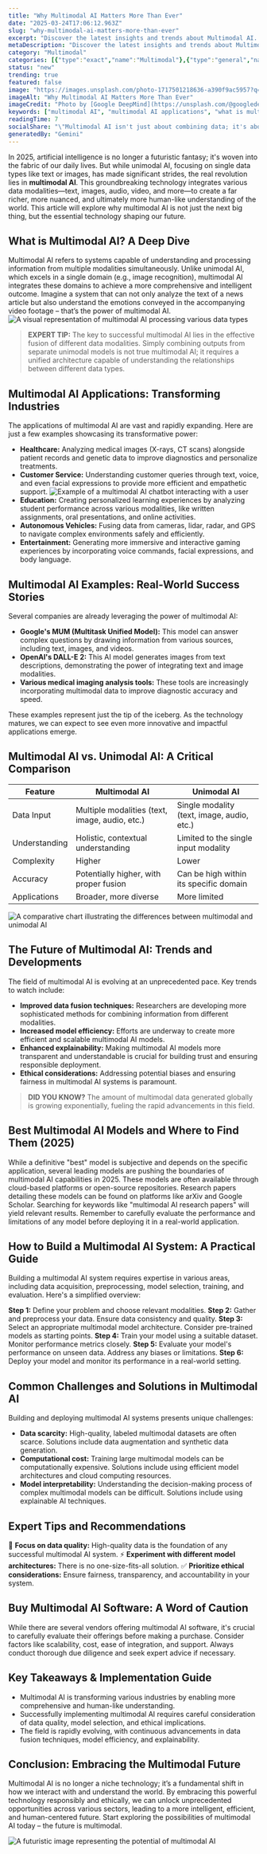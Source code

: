 ```yaml
---
title: "Why Multimodal AI Matters More Than Ever"
date: "2025-03-24T17:06:12.963Z"
slug: "why-multimodal-ai-matters-more-than-ever"
excerpt: "Discover the latest insights and trends about Multimodal AI. This comprehensive guide covers everything you need to know about Multimodal AI in 2025."
metaDescription: "Discover the latest insights and trends about Multimodal AI. This comprehensive guide covers everything you need to know about Multimodal AI in 2025."
category: "Multimodal"
categories: [{"type":"exact","name":"Multimodal"},{"type":"general","name":"Artificial Intelligence"},{"type":"medium","name":"Machine Learning"},{"type":"specific","name":"Deep Learning"},{"type":"niche","name":"Transformer Networks"}]
status: "new"
trending: true
featured: false
image: "https://images.unsplash.com/photo-1717501218636-a390f9ac5957?q=85&w=1200&fit=max&fm=webp&auto=compress"
imageAlt: "Why Multimodal AI Matters More Than Ever"
imageCredit: "Photo by [Google DeepMind](https://unsplash.com/@googledeepmind) on Unsplash"
keywords: ["multimodal AI", "multimodal AI applications", "what is multimodal AI", "multimodal AI examples", "multimodal AI future", "best multimodal AI models", "multimodal AI vs unimodal AI", "buy multimodal AI software", "multimodal AI research papers", "how to build a multimodal AI system"]
readingTime: 7
socialShare: "\"Multimodal AI isn't just about combining data; it's about creating a truly holistic understanding, unlocking insights previously impossible to achieve.\""
generatedBy: "Gemini"
---
```




In 2025, artificial intelligence is no longer a futuristic fantasy; it's woven into the fabric of our daily lives.  But while unimodal AI, focusing on single data types like text or images, has made significant strides, the real revolution lies in **multimodal AI**. This groundbreaking technology integrates various data modalities—text, images, audio, video, and more—to create a far richer, more nuanced, and ultimately more human-like understanding of the world. This article will explore why multimodal AI is not just the next big thing, but the essential technology shaping our future.

## What is Multimodal AI?  A Deep Dive

Multimodal AI refers to systems capable of understanding and processing information from multiple modalities simultaneously.  Unlike unimodal AI, which excels in a single domain (e.g., image recognition), multimodal AI integrates these domains to achieve a more comprehensive and intelligent outcome.  Imagine a system that can not only analyze the text of a news article but also understand the emotions conveyed in the accompanying video footage – that’s the power of multimodal AI. ![A visual representation of multimodal AI processing various data types](https://images.unsplash.com/photo-1717501218636-a390f9ac5957?q=85&w=1200&fit=max&fm=webp&auto=compress)

> **EXPERT TIP:**  The key to successful multimodal AI lies in the effective fusion of different data modalities.  Simply combining outputs from separate unimodal models is not true multimodal AI; it requires a unified architecture capable of understanding the relationships between different data types.

## Multimodal AI Applications: Transforming Industries

The applications of multimodal AI are vast and rapidly expanding.  Here are just a few examples showcasing its transformative power:

* **Healthcare:**  Analyzing medical images (X-rays, CT scans) alongside patient records and genetic data to improve diagnostics and personalize treatments.
* **Customer Service:**  Understanding customer queries through text, voice, and even facial expressions to provide more efficient and empathetic support. ![Example of a multimodal AI chatbot interacting with a user](https://images.unsplash.com/photo-1717501218385-55bc3a95be94?q=85&w=1200&fit=max&fm=webp&auto=compress)
* **Education:**  Creating personalized learning experiences by analyzing student performance across various modalities, like written assignments, oral presentations, and online activities.
* **Autonomous Vehicles:**  Fusing data from cameras, lidar, radar, and GPS to navigate complex environments safely and efficiently.
* **Entertainment:**  Generating more immersive and interactive gaming experiences by incorporating voice commands, facial expressions, and body language.

## Multimodal AI Examples: Real-World Success Stories

Several companies are already leveraging the power of multimodal AI:

* **Google's MUM (Multitask Unified Model):** This model can answer complex questions by drawing information from various sources, including text, images, and videos.
* **OpenAI's DALL-E 2:**  This AI model generates images from text descriptions, demonstrating the power of integrating text and image modalities.
* **Various medical imaging analysis tools:**  These tools are increasingly incorporating multimodal data to improve diagnostic accuracy and speed.

These examples represent just the tip of the iceberg.  As the technology matures, we can expect to see even more innovative and impactful applications emerge.

## Multimodal AI vs. Unimodal AI: A Critical Comparison

| Feature          | Multimodal AI                               | Unimodal AI                                   |
|-----------------|-----------------------------------------------|------------------------------------------------|
| Data Input       | Multiple modalities (text, image, audio, etc.) | Single modality (text, image, audio, etc.)     |
| Understanding    | Holistic, contextual understanding             | Limited to the single input modality            |
| Complexity       | Higher                                         | Lower                                          |
| Accuracy         | Potentially higher, with proper fusion         | Can be high within its specific domain          |
| Applications     | Broader, more diverse                         | More limited                                     |

![A comparative chart illustrating the differences between multimodal and unimodal AI](https://images.unsplash.com/photo-1717501220582-af14e7c247b5?q=85&w=1200&fit=max&fm=webp&auto=compress)

## The Future of Multimodal AI: Trends and Developments

The field of multimodal AI is evolving at an unprecedented pace.  Key trends to watch include:

* **Improved data fusion techniques:**  Researchers are developing more sophisticated methods for combining information from different modalities.
* **Increased model efficiency:**  Efforts are underway to create more efficient and scalable multimodal AI models.
* **Enhanced explainability:**  Making multimodal AI models more transparent and understandable is crucial for building trust and ensuring responsible deployment.
* **Ethical considerations:**  Addressing potential biases and ensuring fairness in multimodal AI systems is paramount.

> **DID YOU KNOW?**  The amount of multimodal data generated globally is growing exponentially, fueling the rapid advancements in this field.

## Best Multimodal AI Models and Where to Find Them (2025)

While a definitive "best" model is subjective and depends on the specific application, several leading models are pushing the boundaries of multimodal AI capabilities in 2025.  These models are often available through cloud-based platforms or open-source repositories.  Research papers detailing these models can be found on platforms like arXiv and Google Scholar.  Searching for keywords like "multimodal AI research papers" will yield relevant results.  Remember to carefully evaluate the performance and limitations of any model before deploying it in a real-world application.

## How to Build a Multimodal AI System: A Practical Guide

Building a multimodal AI system requires expertise in various areas, including data acquisition, preprocessing, model selection, training, and evaluation. Here's a simplified overview:

**Step 1:** Define your problem and choose relevant modalities.
**Step 2:** Gather and preprocess your data.  Ensure data consistency and quality.
**Step 3:** Select an appropriate multimodal model architecture.  Consider pre-trained models as starting points.
**Step 4:** Train your model using a suitable dataset.  Monitor performance metrics closely.
**Step 5:** Evaluate your model's performance on unseen data.  Address any biases or limitations.
**Step 6:** Deploy your model and monitor its performance in a real-world setting.

## Common Challenges and Solutions in Multimodal AI

Building and deploying multimodal AI systems presents unique challenges:

* **Data scarcity:**  High-quality, labeled multimodal datasets are often scarce.  Solutions include data augmentation and synthetic data generation.
* **Computational cost:**  Training large multimodal models can be computationally expensive.  Solutions include using efficient model architectures and cloud computing resources.
* **Model interpretability:**  Understanding the decision-making process of complex multimodal models can be difficult.  Solutions include using explainable AI techniques.

## Expert Tips and Recommendations

🔑 **Focus on data quality:**  High-quality data is the foundation of any successful multimodal AI system.
⚡ **Experiment with different model architectures:**  There is no one-size-fits-all solution.
✅ **Prioritize ethical considerations:**  Ensure fairness, transparency, and accountability in your system.

## Buy Multimodal AI Software: A Word of Caution

While there are several vendors offering multimodal AI software, it's crucial to carefully evaluate their offerings before making a purchase.  Consider factors like scalability, cost, ease of integration, and support.  Always conduct thorough due diligence and seek expert advice if necessary.

## Key Takeaways & Implementation Guide

* Multimodal AI is transforming various industries by enabling more comprehensive and human-like understanding.
* Successfully implementing multimodal AI requires careful consideration of data quality, model selection, and ethical implications.
* The field is rapidly evolving, with continuous advancements in data fusion techniques, model efficiency, and explainability.

## Conclusion: Embracing the Multimodal Future

Multimodal AI is no longer a niche technology; it’s a fundamental shift in how we interact with and understand the world.  By embracing this powerful technology responsibly and ethically, we can unlock unprecedented opportunities across various sectors, leading to a more intelligent, efficient, and human-centered future.  Start exploring the possibilities of multimodal AI today – the future is multimodal.

![A futuristic image representing the potential of multimodal AI](https://images.unsplash.com/photo-1717501218347-64853a917fd8?q=85&w=1200&fit=max&fm=webp&auto=compress)
